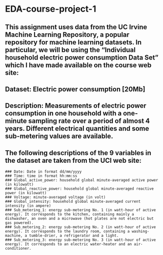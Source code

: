 # EDA-course-project-1

## This assignment uses data from the UC Irvine Machine Learning Repository, a popular repository for machine learning datasets. In particular, we will be using the “Individual household electric power consumption Data Set” which I have made available on the course web site:

## Dataset: Electric power consumption [20Mb]

## Description: Measurements of electric power consumption in one household with a one-minute sampling rate over a period of almost 4 years. Different electrical quantities and some sub-metering values are available.

## The following descriptions of the 9 variables in the dataset are taken from the UCI web site:

    ### Date: Date in format dd/mm/yyyy
    ### Time: time in format hh:mm:ss
    ### Global_active_power: household global minute-averaged active power (in kilowatt)
    ### Global_reactive_power: household global minute-averaged reactive power (in kilowatt)
    ### Voltage: minute-averaged voltage (in volt)
    ### Global_intensity: household global minute-averaged current intensity (in ampere)
    ### Sub_metering_1: energy sub-metering No. 1 (in watt-hour of active energy). It corresponds to the kitchen, containing mainly a dishwasher, an oven and a microwave (hot plates are not electric but gas powered).
    ### Sub_metering_2: energy sub-metering No. 2 (in watt-hour of active energy). It corresponds to the laundry room, containing a washing-machine, a tumble-drier, a refrigerator and a light.
    ### Sub_metering_3: energy sub-metering No. 3 (in watt-hour of active energy). It corresponds to an electric water-heater and an air-conditioner.
